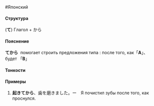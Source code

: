 #Японский 
#### Структура
(**て**) Глагол + から
#### Пояснение
**てから**  помогает строить предложения типа :
 после того, как「**A**」、будет 「**B**」
#### Тонкости
#### Примеры
1. **起きてから**、歯を磨きました。ー　Я почистил зубы после того, как проснулся.